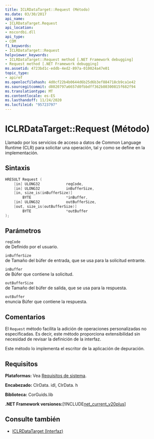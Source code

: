 ```yaml
---
title: ICLRDataTarget::Request (Método)
ms.date: 03/30/2017
api_name:
- ICLRDataTarget.Request
api_location:
- mscordbi.dll
api_type:
- COM
f1_keywords:
- ICLRDataTarget::Request
helpviewer_keywords:
- ICLRDataTarget::Request method [.NET Framework debugging]
- Request method [.NET Framework debugging]
ms.assetid: 4723bd1c-eddb-4ed2-897a-010024a47e01
topic_type:
- apiref
ms.openlocfilehash: 4d0cf22b4b0644d6b25d6b3ef884718cb9ca1e42
ms.sourcegitcommit: d8020797a6657d0fbbdff362b80300815f682f94
ms.translationtype: MT
ms.contentlocale: es-ES
ms.lasthandoff: 11/24/2020
ms.locfileid: "95723797"
---
```

# <a name="iclrdatatargetrequest-method"></a>ICLRDataTarget::Request (Método)

Llamado por los servicios de acceso a datos de Common Language Runtime (CLR) para solicitar una operación, tal y como se define en la implementación.  
  
## <a name="syntax"></a>Sintaxis  
  
```cpp  
HRESULT Request (  
    [in] ULONG32            reqCode,  
    [in] ULONG32            inBufferSize,  
    [in, size_is(inBufferSize)]
        BYTE                *inBuffer,  
    [in] ULONG32            outBufferSize,  
    [out, size_is(outBufferSize)]
        BYTE                *outBuffer  
);  
```  
  
## <a name="parameters"></a>Parámetros  

 `reqCode`  
 de Definido por el usuario.  
  
 `inBufferSize`  
 de Tamaño del búfer de entrada, que se usa para la solicitud entrante.  
  
 `inBuffer`  
 de Búfer que contiene la solicitud.  
  
 `outBufferSize`  
 de Tamaño del búfer de salida, que se usa para la respuesta.  
  
 `outBuffer`  
 enuncia Búfer que contiene la respuesta.  
  
## <a name="remarks"></a>Comentarios  

 El `Request` método facilita la adición de operaciones personalizadas no especificadas. Es decir, este método proporciona extensibilidad sin necesidad de revisar la definición de la interfaz.  
  
 Este método lo implementa el escritor de la aplicación de depuración.  
  
## <a name="requirements"></a>Requisitos  

 **Plataformas:** Vea [Requisitos de sistema](../../get-started/system-requirements.md).  
  
 **Encabezado:** ClrData. idl, ClrData. h  
  
 **Biblioteca:** CorGuids.lib  
  
 **.NET Framework versiones:**[!INCLUDE[net_current_v20plus](../../../../includes/net-current-v20plus-md.md)]  
  
## <a name="see-also"></a>Consulte también

- [ICLRDataTarget (Interfaz)](iclrdatatarget-interface.md)

